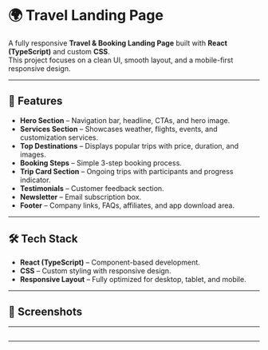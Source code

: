 # 🌍 Travel Landing Page

A fully responsive **Travel & Booking Landing Page** built with **React (TypeScript)** and custom **CSS**.  
This project focuses on a clean UI, smooth layout, and a mobile-first responsive design.

---

## 🚀 Features
- **Hero Section** – Navigation bar, headline, CTAs, and hero image.
- **Services Section** – Showcases weather, flights, events, and customization services.
- **Top Destinations** – Displays popular trips with price, duration, and images.
- **Booking Steps** – Simple 3-step booking process.
- **Trip Card Section** – Ongoing trips with participants and progress indicator.
- **Testimonials** – Customer feedback section.
- **Newsletter** – Email subscription box.
- **Footer** – Company links, FAQs, affiliates, and app download area.

---

## 🛠️ Tech Stack
- **React (TypeScript)** – Component-based development.
- **CSS** – Custom styling with responsive design.
- **Responsive Layout** – Fully optimized for desktop, tablet, and mobile.

---

## 📸 Screenshots
| Desktop View | Mobile View |
|-------------|-------------|
| <img width="2882" height="7914" alt="pc_Image" src="https://github.com/user-attachments/assets/08856b8a-e94c-4b62-93ba-b8b5c2f75aeb" /> | <img width="1010" height="15518" alt="mobile_Image" src="https://github.com/user-attachments/assets/60f01cc9-f136-42ee-b666-5e0508054aa2" /> |


---

## 📦 Installation & Setup
1. Clone the repository:
   ```bash
   git clone https://github.com/your-username/travel-landing-page.git
